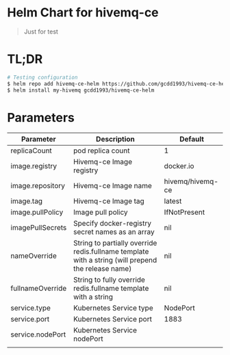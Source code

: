# Helm Chart for hivemq-ce

> Just for test

# TL;DR

```bash
# Testing configuration
$ helm repo add hivemq-ce-helm https://github.com/gcdd1993/hivemq-ce-helm
$ helm install my-hivemq gcdd1993/hivemq-ce-helm
```

# Parameters

| **Parameter**    | **Description**                                              | **Default**      |
| ---------------- | ------------------------------------------------------------ | ---------------- |
| replicaCount     | pod replica count                                            | 1                |
| image.registry   | Hivemq-ce Image registry                                     | docker.io        |
| image.repository | Hivemq-ce Image name                                         | hivemq/hivemq-ce |
| image.tag        | Hivemq-ce Image tag                                          | latest           |
| image.pullPolicy | Image pull policy                                            | IfNotPresent     |
| imagePullSecrets | Specify docker-registry secret names as an array             | nil              |
| nameOverride     | String to partially override redis.fullname template with a string (will prepend the release name) | nil              |
| fullnameOverride | String to fully override redis.fullname template with a string | nil              |
| service.type     | Kubernetes Service type                                      | NodePort         |
| service.port     | Kubernetes Service port                                      | 1883             |
| service.nodePort | Kubernetes Service nodePort                                  |                  |
|                  |                                                              |                  |

